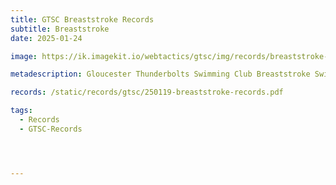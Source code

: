 ```yaml
---
title: GTSC Breaststroke Records
subtitle: Breaststroke
date: 2025-01-24

image: https://ik.imagekit.io/webtactics/gtsc/img/records/breaststroke-400x600.jpg

metadescription: Gloucester Thunderbolts Swimming Club Breaststroke Swimming Records

records: /static/records/gtsc/250119-breaststroke-records.pdf

tags:
  - Records
  - GTSC-Records




---
```





